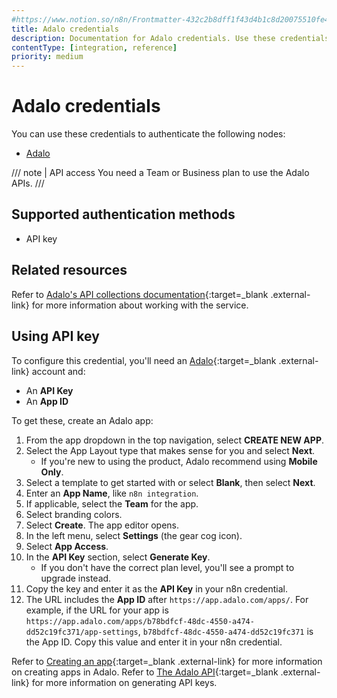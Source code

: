 ```yaml
---
#https://www.notion.so/n8n/Frontmatter-432c2b8dff1f43d4b1c8d20075510fe4
title: Adalo credentials
description: Documentation for Adalo credentials. Use these credentials to authenticate Adalo in n8n, a workflow automation platform.
contentType: [integration, reference]
priority: medium
---
```


# Adalo credentials

You can use these credentials to authenticate the following nodes:

- [Adalo](/integrations/builtin/app-nodes/n8n-nodes-base.adalo.md)

/// note | API access
You need a Team or Business plan to use the Adalo APIs.
///

## Supported authentication methods

- API key

## Related resources

Refer to [Adalo's API collections documentation](https://help.adalo.com/integrations/the-adalo-api/collections){:target=_blank .external-link} for more information about working with the service.

## Using API key

To configure this credential, you'll need an [Adalo](https://www.adalo.com/){:target=_blank .external-link} account and:

- An **API Key**
- An **App ID**

To get these, create an Adalo app:

1. From the app dropdown in the top navigation, select **CREATE NEW APP**.
1. Select the App Layout type that makes sense for you and select **Next**.
    - If you're new to using the product, Adalo recommend using **Mobile Only**.
1. Select a template to get started with or select **Blank**, then select **Next**.
1. Enter an **App Name**, like `n8n integration`.
1. If applicable, select the **Team** for the app.
1. Select branding colors.
1. Select **Create**. The app editor opens.
1. In the left menu, select **Settings** (the gear cog icon).
1. Select **App Access**.
1. In the **API Key** section, select **Generate Key**.
    - If you don't have the correct plan level, you'll see a prompt to upgrade instead.
1. Copy the key and enter it as the **API Key** in your n8n credential.
1. The URL includes the **App ID** after `https://app.adalo.com/apps/`. For example, if the URL for your app is `https://app.adalo.com/apps/b78bdfcf-48dc-4550-a474-dd52c19fc371/app-settings`, `b78bdfcf-48dc-4550-a474-dd52c19fc371` is the App ID. Copy this value and enter it in your n8n credential.

Refer to [Creating an app](https://help.adalo.com/design/designing-your-app/creating-an-app){:target=_blank .external-link} for more information on creating apps in Adalo. Refer to [The Adalo API](https://help.adalo.com/integrations/the-adalo-api){:target=_blank .external-link} for more information on generating API keys.
